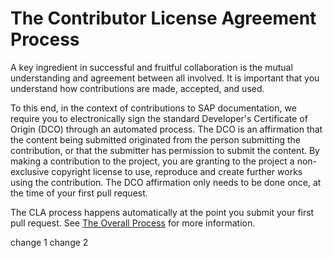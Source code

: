 # The Contributor License Agreement Process

A key ingredient in successful and fruitful collaboration is the mutual understanding and agreement between all involved.  It is important that you understand how contributions are made, accepted, and used.

To this end, in the context of contributions to SAP documentation, we require you to electronically sign the standard Developer's Certificate of Origin (DCO) through an automated process. The DCO is an affirmation that the content being submitted originated from the person submitting the contribution, or that the submitter has permission to submit the content.  By making a contribution to the project, you are granting to the project a non-exclusive copyright license to use, reproduce and create further works using the contribution.  The DCO affirmation only needs to be done once, at the time of your first pull request.

The CLA process happens automatically at the point you submit your first pull request. See [The Overall Process](content-contribution/overall-process.md) for more information.

change 1
change 2
